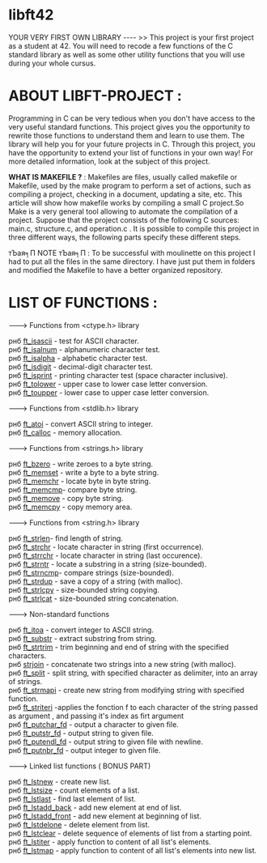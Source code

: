 # libft42
YOUR VERY FIRST OWN LIBRARY ---- >> This project is your first project as a student at 42. You will need to recode a few functions of the C standard library as well as some other utility functions that you will use during your whole cursus.
# ABOUT LIBFT-PROJECT :
Programming in C can be very tedious when you don't have access to the very useful standard functions.
This project gives you the opportunity to rewrite those functions to understand them and learn to use them.
The library will help you for your future projects in C. Through this project, you have the opportunity
to extend your list of functions in your own way! For more detailed information, look at the subject of this project.

**WHAT IS MAKEFILE ?** :  Makefiles are files, usually called makefile or Makefile, used by the make program to perform a set of actions, such as compiling a project, checking in a document, updating a site, etc. This article will show how makefile works by compiling a small C project.So Make is a very general tool allowing to automate the compilation of a project. Suppose that the project consists of the following C sources: main.c, structure.c, and operation.c . It is possible to compile this project in three different ways, the following parts specify these different steps.

тЪая╕П NOTE тЪая╕П : To be successful with moulinette on this project I had to put all the files in the same directory. I have just put them in folders and modified the Makefile to have a better organized repository.
# LIST OF FUNCTIONS :

---> Functions from <ctype.h> library

рнб [ft_isascii](https://github.com/SWEETBEAVER/LIBFT-PROJECT/blob/main/libft/ft_isascii.c) - test for ASCII character.                                         
рнб [ft_isalnum](https://github.com/SWEETBEAVER/LIBFT-PROJECT/blob/main/libft/ft_isalnum.c) - alphanumeric character test.                                    
рнб [ft_isalpha](https://github.com/SWEETBEAVER/LIBFT-PROJECT/blob/main/libft/ft_isalpha.c) - alphabetic character test.                                      
рнб [ft_isdigit](https://github.com/SWEETBEAVER/LIBFT-PROJECT/blob/main/libft/ft_isdigit.c) - decimal-digit character test.                                    
рнб [ft_isprint](https://github.com/SWEETBEAVER/LIBFT-PROJECT/blob/main/libft/ft_isprint.c) - printing character test (space character inclusive).            
рнб [ft_tolower](https://github.com/SWEETBEAVER/LIBFT-PROJECT/blob/main/libft/ft_tolower.c) - upper case to lower case letter conversion.                      
рнб [ft_toupper](https://github.com/SWEETBEAVER/LIBFT-PROJECT/blob/main/libft/ft_toupper.c) - lower case to upper case letter conversion.                      

---> Functions from <stdlib.h> library

рнб [ft_atoi](https://github.com/SWEETBEAVER/LIBFT-PROJECT/blob/main/libft/ft_atoi.c) - convert ASCII string to integer.                                    
рнб [ft_calloc](https://github.com/SWEETBEAVER/LIBFT-PROJECT/blob/main/libft/ft_calloc.c) - memory allocation.

---> Functions from <strings.h> library

рнб [ft_bzero](https://github.com/SWEETBEAVER/LIBFT-PROJECT/blob/main/libft/ft_bzero.c) - write zeroes to a byte string.                                      
рнб [ft_memset](https://github.com/SWEETBEAVER/LIBFT-PROJECT/blob/main/libft/ft_memset.c) - write a byte to a byte string.                                    
рнб [ft_memchr](https://github.com/SWEETBEAVER/LIBFT-PROJECT/blob/main/libft/ft_memchr.c) - locate byte in byte string.                                        
рнб [ft_memcmp](https://github.com/SWEETBEAVER/LIBFT-PROJECT/blob/main/libft/ft_memcmp.c)- compare byte string.                                                
рнб [ft_memove](https://github.com/SWEETBEAVER/LIBFT-PROJECT/blob/main/libft/ft_memove.c) - copy byte string.                                                  
рнб [ft_memcpy](https://github.com/SWEETBEAVER/LIBFT-PROJECT/blob/main/libft/ft_memcpy.c) - copy memory area.                                                  

---> Functions from <string.h> library

рнб [ft_strlen](https://github.com/SWEETBEAVER/LIBFT-PROJECT/blob/main/libft/ft_strlen.c)- find length of string.                                              
рнб [ft_strchr](https://github.com/SWEETBEAVER/LIBFT-PROJECT/blob/main/libft/ft_strchr.c) - locate character in string (first occurrence).                    
рнб [ft_strrchr](https://github.com/SWEETBEAVER/LIBFT-PROJECT/blob/main/libft/ft_strrchr.c) - locate character in string (last occurence).                    
рнб [ft_strntr](https://github.com/SWEETBEAVER/LIBFT-PROJECT/blob/main/libft/ft_strnstr.c) - locate a substring in a string (size-bounded).                    
рнб [ft_strncmp](https://github.com/SWEETBEAVER/LIBFT-PROJECT/blob/main/libft/ft_strncmp.c)- compare strings (size-bounded).                                  
рнб [ft_strdup](https://github.com/SWEETBEAVER/LIBFT-PROJECT/blob/main/libft/ft_strdup.c) - save a copy of a string (with malloc).                            
рнб [ft_strlcpy](https://github.com/SWEETBEAVER/LIBFT-PROJECT/blob/main/libft/ft_strlcpy.c) - size-bounded string copying.                                    
рнб [ft_strlcat](https://github.com/SWEETBEAVER/LIBFT-PROJECT/blob/main/libft/ft_strlcat.c) - size-bounded string concatenation.                              

---> Non-standard functions

рнб [ft_itoa](https://github.com/SWEETBEAVER/LIBFT-PROJECT/blob/main/libft/ft_itoa.c) - convert integer to ASCII string.                                      
рнб [ft_substr](https://github.com/SWEETBEAVER/LIBFT-PROJECT/blob/main/libft/ft_substr.c) - extract substring from string.                                    
рнб [ft_strtrim](https://github.com/SWEETBEAVER/LIBFT-PROJECT/blob/main/libft/ft_strtrim.c) - trim beginning and end of string with the specified characters.  
рнб [strjoin](https://github.com/SWEETBEAVER/LIBFT-PROJECT/blob/main/libft/ft_strjoin.c) - concatenate two strings into a new string (with malloc).            
рнб [ft_split](https://github.com/SWEETBEAVER/LIBFT-PROJECT/blob/main/libft/ft_split.c) - split string, with specified character as delimiter, into an array of strings.                                                                                                                                              
рнб [ft_strmapi](https://github.com/SWEETBEAVER/LIBFT-PROJECT/blob/main/libft/ft_strmapi.c) - create new string from modifying string with specified function.                                                                                                                                                
рнб [ft_striteri](https://github.com/SWEETBEAVER/LIBFT-PROJECT/blob/main/libft/ft_striteri.c) -applies the fonction f to each character of the string passed as argument , and passing it's index as firt argument                                                                                                    
рнб [ft_putchar_fd](https://github.com/SWEETBEAVER/LIBFT-PROJECT/blob/main/libft/ft_putchar_fd.c) - output a character to given file.                          
рнб [ft_putstr_fd](https://github.com/SWEETBEAVER/LIBFT-PROJECT/blob/main/libft/ft_putstr_fd.c) - output string to given file.                                
рнб [ft_putendl_fd](https://github.com/SWEETBEAVER/LIBFT-PROJECT/blob/main/libft/ft_putendl_fd.c) - output string to given file with newline.                  
рнб [ft_putnbr_fd](https://github.com/SWEETBEAVER/LIBFT-PROJECT/blob/main/libft/ft_putnbr.c) - output integer to given file.                                  

---> Linked list functions ( BONUS PART)

рнб [ft_lstnew](https://github.com/SWEETBEAVER/LIBFT-PROJECT/blob/main/libft/ft_lstnew.c) - create new list.                                                  
рнб [ft_lstsize](https://github.com/SWEETBEAVER/LIBFT-PROJECT/blob/main/libft/ft_lstsize.c) - count elements of a list.                                        
рнб [ft_lstlast](https://github.com/SWEETBEAVER/LIBFT-PROJECT/blob/main/libft/ft_lstlast.c) - find last element of list.                                      
рнб [ft_lstadd_back](https://github.com/SWEETBEAVER/LIBFT-PROJECT/blob/main/libft/ft_lstadd_back.c) - add new element at end of list.                          
рнб [ft_lstadd_front](https://github.com/SWEETBEAVER/LIBFT-PROJECT/blob/main/libft/ft_lstadd_front.c) - add new element at beginning of list.                  
рнб [ft_lstdelone](https://github.com/SWEETBEAVER/LIBFT-PROJECT/blob/main/libft/ft_lstdelone.c) - delete element from list.                                    
рнб [ft_lstclear](https://github.com/SWEETBEAVER/LIBFT-PROJECT/blob/main/libft/ft_lstclear.c) - delete sequence of elements of list from a starting point.    
рнб [ft_lstiter](https://github.com/SWEETBEAVER/LIBFT-PROJECT/blob/main/libft/ft_lstiter.c) - apply function to content of all list's elements.                
рнб [ft_lstmap](https://github.com/SWEETBEAVER/LIBFT-PROJECT/blob/main/libft/ft_lstmap.c) - apply function to content of all list's elements into new list.    
